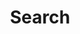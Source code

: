 ---
title: "Search" # in any language you want
layout: "search" # is necessary
summary: "search"
placeholder: ""
---